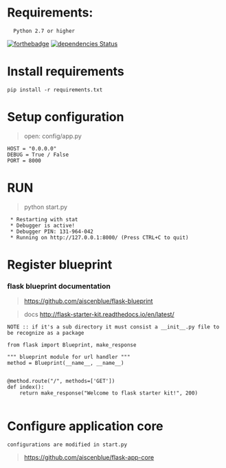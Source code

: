 # Requirements:
```
  Python 2.7 or higher
```

[![forthebadge](http://forthebadge.com/images/badges/built-with-love.svg)](https://badge.fury.io/py/flask-app-core)
[![dependencies Status](https://david-dm.org/boennemann/badges/status.svg)](https://github.com/aiscenblue/flask-starter-kit)

# Install requirements
`pip install -r requirements.txt`

# Setup configuration
> open: config/app.py
```
HOST = "0.0.0.0"
DEBUG = True / False
PORT = 8000
```

# RUN
> python start.py
```
 * Restarting with stat
 * Debugger is active!
 * Debugger PIN: 131-964-042
 * Running on http://127.0.0.1:8000/ (Press CTRL+C to quit)
 ```


# Register blueprint

### flask blueprint documentation

> https://github.com/aiscenblue/flask-blueprint

> docs http://flask-starter-kit.readthedocs.io/en/latest/

`NOTE :: if it's a sub directory it must consist a __init__.py
file to be recognize as a package`

```
from flask import Blueprint, make_response

""" blueprint module for url handler """
method = Blueprint(__name__, __name__)


@method.route("/", methods=['GET'])
def index():
    return make_response("Welcome to flask starter kit!", 200)
      
```

# Configure application core
`configurations are modified in start.py`
> https://github.com/aiscenblue/flask-app-core
